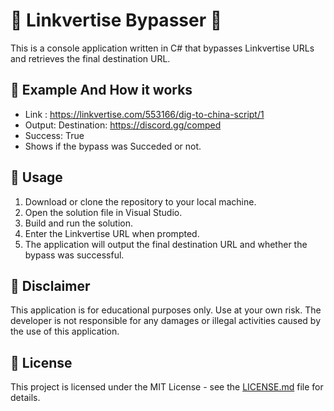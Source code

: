 # 🚀 Linkvertise Bypasser 🚀

This is a console application written in C# that bypasses Linkvertise URLs and retrieves the final destination URL.



## 📜 Example And How it works
- Link : https://linkvertise.com/553166/dig-to-china-script/1
- Output: Destination: https://discord.gg/comped
- Success: True
- Shows if the bypass was Succeded or not.



## 📝 Usage

1. Download or clone the repository to your local machine.
2. Open the solution file in Visual Studio.
3. Build and run the solution.
4. Enter the Linkvertise URL when prompted.
5. The application will output the final destination URL and whether the bypass was successful.

## 🚨 Disclaimer

This application is for educational purposes only. Use at your own risk. The developer is not responsible for any damages or illegal activities caused by the use of this application.

## 📜 License

This project is licensed under the MIT License - see the [LICENSE.md](LICENSE.md) file for details.
